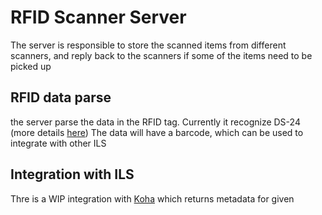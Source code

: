 # RFID Scanner Server
The server is responsible to store the scanned items from different scanners, and reply back to the scanners if some of the items need to be picked up

## RFID data parse
the server parse the data in the RFID tag.
Currently it recognize DS-24 (more details [here](http://biblstandard.dk/rfid/dk/RFID_Data_Model_for_Libraries_February_2009.pdf))
The data will have a barcode, which can be used to integrate with other ILS

## Integration with ILS
Thre is a WIP integration with [Koha](http://koha.org) which returns metadata for given 
